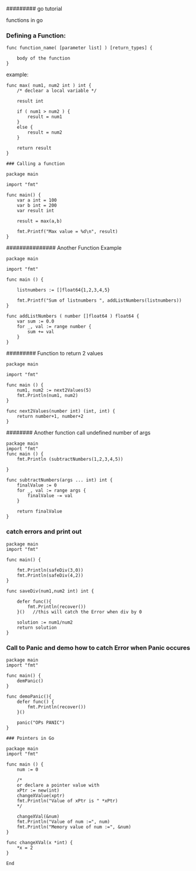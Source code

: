 ######### go tutorial


functions in go

### Defining a Function:
```
func function_name( [parameter list] ) [return_types] {
	
	body of the function
}
```

example:
```
func max( num1, num2 int ) int {
	/* declear a local variable */

	result int

	if ( num1 > num2 ) {
		result = num1
	}
	else {
		result = num2
	}

	return result
}

### Calling a function

package main

import "fmt"

func main() {
	var a int = 100
	var b int = 200
	var result int

	result = max(a,b)

	fmt.Printf("Max value = %d\n", result)	
}

```
############### Another Function Example 

```
package main

import "fmt"

func main () {
	
	listnumbers := []float64{1,2,3,4,5}

	fmt.Printf("Sum of listnumbers ", addListNumbers(listnumbers))
}

func addListNumbers ( number []float64 ) float64 {
	var sum := 0.0
	for _, val := range number {
		sum += val
	}
}

```
######### Function to return 2 values 

```
package main

import "fmt"

func main () {
	num1, num2 := next2Values(5)
	fmt.Println(num1, num2)
}

func next2Values(number int) (int, int) {
	return number+1, number+2
}

```
######## Another function call undefined number of args
```
package main
import "fmt"
func main () {
	fmt.Println (subtractNumbers(1,2,3,4,5))

}

func subtractNumbers(args ... int) int {
	finalValue := 0
	for _, val := range args {
		finalValue -= val
	}

	return finalValue
}

```
### catch errors and print out
```
package main
import "fmt"

func main() {
	
	fmt.Println(safeDiv(3,0))
	fmt.Println(safeDiv(4,2))
}

func saveDiv(num1,num2 int) int {

	defer func(){
		fmt.Println(recover())
	}()   //this will catch the Error when div by 0

	solution := num1/num2
	return solution
}
```

### Call to Panic and demo how to catch Error when Panic occures

```
package main
import "fmt"

func main() {
	demPanic()
}

func demoPanic(){
	defer func() {
		fmt.Println(recover())
	}()

	panic("OPs PANIC")
}

### Pointers in Go

package main
import "fmt"

func main () {
	num := 0

	/*
	or declare a pointer value with
	xPtr := new(int)
	changeXValue(xptr)
	fmt.Println("Value of xPtr is " *xPtr)
	*/

	changeXVal(&num)
	fmt.Println("Value of num :=", num)
	fmt.Println("Memory value of num :=", &num)
}

func changeXVal(x *int) {
	*x = 2
}

End





